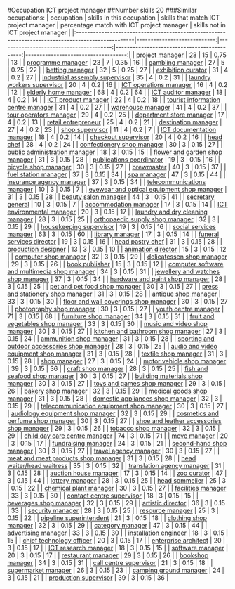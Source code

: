 #Occupation ICT project manager
##Number skills 20
###Similar occupations:
| occupation                                                                                        |   skills in this occupation |   skills that match ICT project manager |   percentage match with ICT project manager |   skills not in ICT project manager |
|:--------------------------------------------------------------------------------------------------|----------------------------:|----------------------------------------:|--------------------------------------------:|------------------------------------:|
| [project manager](project_manager.md)                                                             |                          28 |                                      15 |                                        0.75 |                                  13 |
| [programme manager](programme_manager.md)                                                         |                          23 |                                       7 |                                        0.35 |                                  16 |
| [gambling manager](gambling_manager.md)                                                           |                          27 |                                       5 |                                        0.25 |                                  22 |
| [betting manager](betting_manager.md)                                                             |                          32 |                                       5 |                                        0.25 |                                  27 |
| [exhibition curator](exhibition_curator.md)                                                       |                          31 |                                       4 |                                        0.2  |                                  27 |
| [industrial assembly supervisor](industrial_assembly_supervisor.md)                               |                          35 |                                       4 |                                        0.2  |                                  31 |
| [laundry workers supervisor](laundry_workers_supervisor.md)                                       |                          20 |                                       4 |                                        0.2  |                                  16 |
| [ICT operations manager](ICT_operations_manager.md)                                               |                          16 |                                       4 |                                        0.2  |                                  12 |
| [elderly home manager](elderly_home_manager.md)                                                   |                          68 |                                       4 |                                        0.2  |                                  64 |
| [ICT auditor manager](ICT_auditor_manager.md)                                                     |                          18 |                                       4 |                                        0.2  |                                  14 |
| [ICT product manager](ICT_product_manager.md)                                                     |                          22 |                                       4 |                                        0.2  |                                  18 |
| [tourist information centre manager](tourist_information_centre_manager.md)                       |                          31 |                                       4 |                                        0.2  |                                  27 |
| [warehouse manager](warehouse_manager.md)                                                         |                          41 |                                       4 |                                        0.2  |                                  37 |
| [tour operators manager](tour_operators_manager.md)                                               |                          29 |                                       4 |                                        0.2  |                                  25 |
| [department store manager](department_store_manager.md)                                           |                          17 |                                       4 |                                        0.2  |                                  13 |
| [retail entrepreneur](retail_entrepreneur.md)                                                     |                          25 |                                       4 |                                        0.2  |                                  21 |
| [destination manager](destination_manager.md)                                                     |                          27 |                                       4 |                                        0.2  |                                  23 |
| [shop supervisor](shop_supervisor.md)                                                             |                          11 |                                       4 |                                        0.2  |                                   7 |
| [ICT documentation manager](ICT_documentation_manager.md)                                         |                          18 |                                       4 |                                        0.2  |                                  14 |
| [checkout supervisor](checkout_supervisor.md)                                                     |                          20 |                                       4 |                                        0.2  |                                  16 |
| [head chef](head_chef.md)                                                                         |                          28 |                                       4 |                                        0.2  |                                  24 |
| [confectionery shop manager](confectionery_shop_manager.md)                                       |                          30 |                                       3 |                                        0.15 |                                  27 |
| [public administration manager](public_administration_manager.md)                                 |                          18 |                                       3 |                                        0.15 |                                  15 |
| [flower and garden shop manager](flower_and_garden_shop_manager.md)                               |                          31 |                                       3 |                                        0.15 |                                  28 |
| [publications coordinator](publications_coordinator.md)                                           |                          19 |                                       3 |                                        0.15 |                                  16 |
| [bicycle shop manager](bicycle_shop_manager.md)                                                   |                          30 |                                       3 |                                        0.15 |                                  27 |
| [brewmaster](brewmaster.md)                                                                       |                          40 |                                       3 |                                        0.15 |                                  37 |
| [fuel station manager](fuel_station_manager.md)                                                   |                          37 |                                       3 |                                        0.15 |                                  34 |
| [spa manager](spa_manager.md)                                                                     |                          47 |                                       3 |                                        0.15 |                                  44 |
| [insurance agency manager](insurance_agency_manager.md)                                           |                          37 |                                       3 |                                        0.15 |                                  34 |
| [telecommunications manager](telecommunications_manager.md)                                       |                          10 |                                       3 |                                        0.15 |                                   7 |
| [eyewear and optical equipment shop manager](eyewear_and_optical_equipment_shop_manager.md)       |                          31 |                                       3 |                                        0.15 |                                  28 |
| [beauty salon manager](beauty_salon_manager.md)                                                   |                          44 |                                       3 |                                        0.15 |                                  41 |
| [secretary general](secretary_general.md)                                                         |                          10 |                                       3 |                                        0.15 |                                   7 |
| [accommodation manager](accommodation_manager.md)                                                 |                          17 |                                       3 |                                        0.15 |                                  14 |
| [ICT environmental manager](ICT_environmental_manager.md)                                         |                          20 |                                       3 |                                        0.15 |                                  17 |
| [laundry and dry cleaning manager](laundry_and_dry_cleaning_manager.md)                           |                          28 |                                       3 |                                        0.15 |                                  25 |
| [orthopaedic supply shop manager](orthopaedic_supply_shop_manager.md)                             |                          32 |                                       3 |                                        0.15 |                                  29 |
| [housekeeping supervisor](housekeeping_supervisor.md)                                             |                          19 |                                       3 |                                        0.15 |                                  16 |
| [social services manager](social_services_manager.md)                                             |                          63 |                                       3 |                                        0.15 |                                  60 |
| [library manager](library_manager.md)                                                             |                          17 |                                       3 |                                        0.15 |                                  14 |
| [funeral services director](funeral_services_director.md)                                         |                          19 |                                       3 |                                        0.15 |                                  16 |
| [head pastry chef](head_pastry_chef.md)                                                           |                          31 |                                       3 |                                        0.15 |                                  28 |
| [production designer](production_designer.md)                                                     |                          13 |                                       3 |                                        0.15 |                                  10 |
| [animation director](animation_director.md)                                                       |                          15 |                                       3 |                                        0.15 |                                  12 |
| [computer shop manager](computer_shop_manager.md)                                                 |                          32 |                                       3 |                                        0.15 |                                  29 |
| [delicatessen shop manager](delicatessen_shop_manager.md)                                         |                          29 |                                       3 |                                        0.15 |                                  26 |
| [book publisher](book_publisher.md)                                                               |                          15 |                                       3 |                                        0.15 |                                  12 |
| [computer software and multimedia shop manager](computer_software_and_multimedia_shop_manager.md) |                          34 |                                       3 |                                        0.15 |                                  31 |
| [jewellery and watches shop manager](jewellery_and_watches_shop_manager.md)                       |                          37 |                                       3 |                                        0.15 |                                  34 |
| [hardware and paint shop manager](hardware_and_paint_shop_manager.md)                             |                          28 |                                       3 |                                        0.15 |                                  25 |
| [pet and pet food shop manager](pet_and_pet_food_shop_manager.md)                                 |                          30 |                                       3 |                                        0.15 |                                  27 |
| [press and stationery shop manager](press_and_stationery_shop_manager.md)                         |                          31 |                                       3 |                                        0.15 |                                  28 |
| [antique shop manager](antique_shop_manager.md)                                                   |                          33 |                                       3 |                                        0.15 |                                  30 |
| [floor and wall coverings shop manager](floor_and_wall_coverings_shop_manager.md)                 |                          30 |                                       3 |                                        0.15 |                                  27 |
| [photography shop manager](photography_shop_manager.md)                                           |                          30 |                                       3 |                                        0.15 |                                  27 |
| [youth centre manager](youth_centre_manager.md)                                                   |                          71 |                                       3 |                                        0.15 |                                  68 |
| [furniture shop manager](furniture_shop_manager.md)                                               |                          34 |                                       3 |                                        0.15 |                                  31 |
| [fruit and vegetables shop manager](fruit_and_vegetables_shop_manager.md)                         |                          33 |                                       3 |                                        0.15 |                                  30 |
| [music and video shop manager](music_and_video_shop_manager.md)                                   |                          30 |                                       3 |                                        0.15 |                                  27 |
| [kitchen and bathroom shop manager](kitchen_and_bathroom_shop_manager.md)                         |                          27 |                                       3 |                                        0.15 |                                  24 |
| [ammunition shop manager](ammunition_shop_manager.md)                                             |                          31 |                                       3 |                                        0.15 |                                  28 |
| [sporting and outdoor accessories shop manager](sporting_and_outdoor_accessories_shop_manager.md) |                          28 |                                       3 |                                        0.15 |                                  25 |
| [audio and video equipment shop manager](audio_and_video_equipment_shop_manager.md)               |                          31 |                                       3 |                                        0.15 |                                  28 |
| [textile shop manager](textile_shop_manager.md)                                                   |                          31 |                                       3 |                                        0.15 |                                  28 |
| [shop manager](shop_manager.md)                                                                   |                          27 |                                       3 |                                        0.15 |                                  24 |
| [motor vehicle shop manager](motor_vehicle_shop_manager.md)                                       |                          39 |                                       3 |                                        0.15 |                                  36 |
| [craft shop manager](craft_shop_manager.md)                                                       |                          28 |                                       3 |                                        0.15 |                                  25 |
| [fish and seafood shop manager](fish_and_seafood_shop_manager.md)                                 |                          30 |                                       3 |                                        0.15 |                                  27 |
| [building materials shop manager](building_materials_shop_manager.md)                             |                          30 |                                       3 |                                        0.15 |                                  27 |
| [toys and games shop manager](toys_and_games_shop_manager.md)                                     |                          29 |                                       3 |                                        0.15 |                                  26 |
| [bakery shop manager](bakery_shop_manager.md)                                                     |                          32 |                                       3 |                                        0.15 |                                  29 |
| [medical goods shop manager](medical_goods_shop_manager.md)                                       |                          31 |                                       3 |                                        0.15 |                                  28 |
| [domestic appliances shop manager](domestic_appliances_shop_manager.md)                           |                          32 |                                       3 |                                        0.15 |                                  29 |
| [telecommunication equipment shop manager](telecommunication_equipment_shop_manager.md)           |                          30 |                                       3 |                                        0.15 |                                  27 |
| [audiology equipment shop manager](audiology_equipment_shop_manager.md)                           |                          32 |                                       3 |                                        0.15 |                                  29 |
| [cosmetics and perfume shop manager](cosmetics_and_perfume_shop_manager.md)                       |                          30 |                                       3 |                                        0.15 |                                  27 |
| [shoe and leather accessories shop manager](shoe_and_leather_accessories_shop_manager.md)         |                          29 |                                       3 |                                        0.15 |                                  26 |
| [tobacco shop manager](tobacco_shop_manager.md)                                                   |                          32 |                                       3 |                                        0.15 |                                  29 |
| [child day care centre manager](child_day_care_centre_manager.md)                                 |                          74 |                                       3 |                                        0.15 |                                  71 |
| [move manager](move_manager.md)                                                                   |                          20 |                                       3 |                                        0.15 |                                  17 |
| [fundraising manager](fundraising_manager.md)                                                     |                          24 |                                       3 |                                        0.15 |                                  21 |
| [second-hand shop manager](second-hand_shop_manager.md)                                           |                          30 |                                       3 |                                        0.15 |                                  27 |
| [travel agency manager](travel_agency_manager.md)                                                 |                          30 |                                       3 |                                        0.15 |                                  27 |
| [meat and meat products shop manager](meat_and_meat_products_shop_manager.md)                     |                          31 |                                       3 |                                        0.15 |                                  28 |
| [head waiter/head waitress](head_waiter-head_waitress.md)                                         |                          35 |                                       3 |                                        0.15 |                                  32 |
| [translation agency manager](translation_agency_manager.md)                                       |                          31 |                                       3 |                                        0.15 |                                  28 |
| [auction house manager](auction_house_manager.md)                                                 |                          17 |                                       3 |                                        0.15 |                                  14 |
| [zoo curator](zoo_curator.md)                                                                     |                          47 |                                       3 |                                        0.15 |                                  44 |
| [lottery manager](lottery_manager.md)                                                             |                          28 |                                       3 |                                        0.15 |                                  25 |
| [head sommelier](head_sommelier.md)                                                               |                          25 |                                       3 |                                        0.15 |                                  22 |
| [chemical plant manager](chemical_plant_manager.md)                                               |                          30 |                                       3 |                                        0.15 |                                  27 |
| [facilities manager](facilities_manager.md)                                                       |                          33 |                                       3 |                                        0.15 |                                  30 |
| [contact centre supervisor](contact_centre_supervisor.md)                                         |                          18 |                                       3 |                                        0.15 |                                  15 |
| [beverages shop manager](beverages_shop_manager.md)                                               |                          32 |                                       3 |                                        0.15 |                                  29 |
| [artistic director](artistic_director.md)                                                         |                          36 |                                       3 |                                        0.15 |                                  33 |
| [security manager](security_manager.md)                                                           |                          28 |                                       3 |                                        0.15 |                                  25 |
| [resource manager](resource_manager.md)                                                           |                          25 |                                       3 |                                        0.15 |                                  22 |
| [pipeline superintendent](pipeline superintendent.md)                                             |                          21 |                                       3 |                                        0.15 |                                  18 |
| [clothing shop manager](clothing_shop_manager.md)                                                 |                          32 |                                       3 |                                        0.15 |                                  29 |
| [category manager](category_manager.md)                                                           |                          47 |                                       3 |                                        0.15 |                                  44 |
| [advertising manager](advertising_manager.md)                                                     |                          33 |                                       3 |                                        0.15 |                                  30 |
| [installation engineer](installation_engineer.md)                                                 |                          18 |                                       3 |                                        0.15 |                                  15 |
| [chief technology officer](chief_technology_officer.md)                                           |                          20 |                                       3 |                                        0.15 |                                  17 |
| [enterprise architect](enterprise_architect.md)                                                   |                          20 |                                       3 |                                        0.15 |                                  17 |
| [ICT research manager](ICT_research_manager.md)                                                   |                          18 |                                       3 |                                        0.15 |                                  15 |
| [software manager](software_manager.md)                                                           |                          20 |                                       3 |                                        0.15 |                                  17 |
| [restaurant manager](restaurant_manager.md)                                                       |                          29 |                                       3 |                                        0.15 |                                  26 |
| [bookshop manager](bookshop_manager.md)                                                           |                          34 |                                       3 |                                        0.15 |                                  31 |
| [call centre supervisor](call_centre_supervisor.md)                                               |                          21 |                                       3 |                                        0.15 |                                  18 |
| [supermarket manager](supermarket_manager.md)                                                     |                          26 |                                       3 |                                        0.15 |                                  23 |
| [camping ground manager](camping_ground_manager.md)                                               |                          24 |                                       3 |                                        0.15 |                                  21 |
| [production supervisor](production_supervisor.md)                                                 |                          39 |                                       3 |                                        0.15 |                                  36 |
